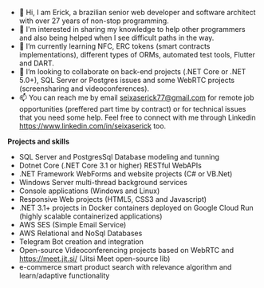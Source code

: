 - 👋 Hi, I am Erick, a brazilian senior web developer and software architect with over 27 years of non-stop programming.
- 👀 I'm interested in sharing my knowledge to help other programmers and also being helped when I see difficult paths in the way.
- 🌱 I’m currently learning NFC, ERC tokens (smart contracts implementations), different types of ORMs, automated test tools, Flutter and DART.
- 💞️ I’m looking to collaborate on back-end projects (.NET Core or .NET 5.0+), SQL Server or Postgres issues and some WebRTC projects (screensharing and videoconferences).
- 📫 You can reach me by email <seixaserick77@gmail.com> for remote job opportunities (preffered part time by contract) or for technical issues that you need some help. Feel free to connect with me through Linkedin <https://www.linkedin.com/in/seixaserick> too.


**Projects and skills**

- SQL Server and PostgresSql Database modeling and tunning
- Dotnet Core (.NET Core 3.1 or higher) RESTful WebAPIs
- .NET Framework WebForms and website projects (C# or VB.Net)
- Windows Server multi-thread background services
- Console applications (Windows and Linux)
- Responsive Web projects (HTML5, CSS3 and Javascript) 
- .NET 3.1+ projects in Docker containers deployed on Google Cloud Run (highly scalable containerized applications)
- AWS SES (Simple Email Service)
- AWS Relational and NoSql Databases
- Telegram Bot creation and integration
- Open-source Videoconferencing projects based on WebRTC and <https://meet.jit.si/> (Jitsi Meet open-source lib)
- e-commerce smart product search with relevance algorithm and learn/adaptive functionality
